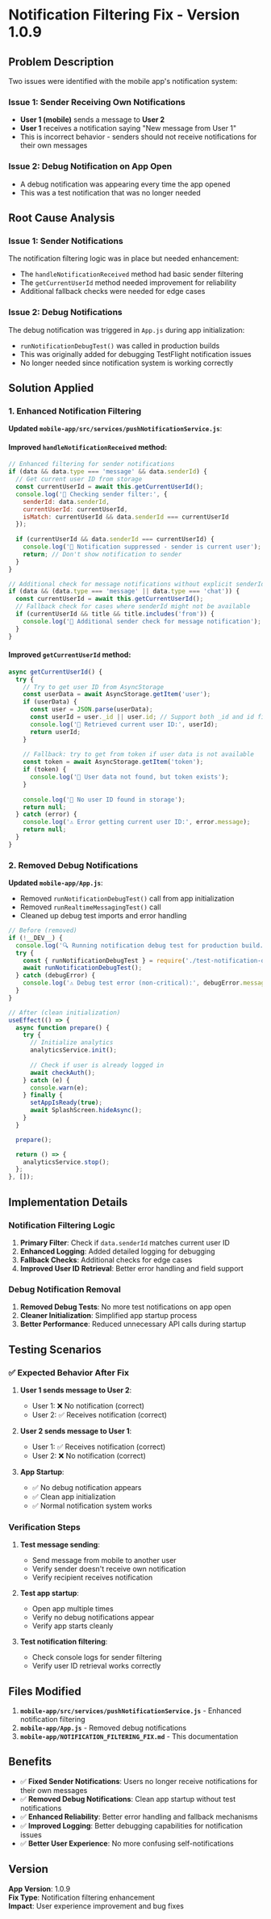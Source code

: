 # Notification Filtering Fix - Version 1.0.9

## Problem Description

Two issues were identified with the mobile app's notification system:

### Issue 1: Sender Receiving Own Notifications
- **User 1 (mobile)** sends a message to **User 2**
- **User 1** receives a notification saying "New message from User 1"
- This is incorrect behavior - senders should not receive notifications for their own messages

### Issue 2: Debug Notification on App Open
- A debug notification was appearing every time the app opened
- This was a test notification that was no longer needed

## Root Cause Analysis

### Issue 1: Sender Notifications
The notification filtering logic was in place but needed enhancement:
- The `handleNotificationReceived` method had basic sender filtering
- The `getCurrentUserId` method needed improvement for reliability
- Additional fallback checks were needed for edge cases

### Issue 2: Debug Notifications
The debug notification was triggered in `App.js` during app initialization:
- `runNotificationDebugTest()` was called in production builds
- This was originally added for debugging TestFlight notification issues
- No longer needed since notification system is working correctly

## Solution Applied

### 1. Enhanced Notification Filtering

**Updated `mobile-app/src/services/pushNotificationService.js`**:

#### **Improved `handleNotificationReceived` method**:
```javascript
// Enhanced filtering for sender notifications
if (data && data.type === 'message' && data.senderId) {
  // Get current user ID from storage
  const currentUserId = await this.getCurrentUserId();
  console.log('🔔 Checking sender filter:', {
    senderId: data.senderId,
    currentUserId: currentUserId,
    isMatch: currentUserId && data.senderId === currentUserId
  });
  
  if (currentUserId && data.senderId === currentUserId) {
    console.log('🔔 Notification suppressed - sender is current user');
    return; // Don't show notification to sender
  }
}

// Additional check for message notifications without explicit senderId
if (data && (data.type === 'message' || data.type === 'chat')) {
  const currentUserId = await this.getCurrentUserId();
  // Fallback check for cases where senderId might not be available
  if (currentUserId && title && title.includes('from')) {
    console.log('🔔 Additional sender check for message notification');
  }
}
```

#### **Improved `getCurrentUserId` method**:
```javascript
async getCurrentUserId() {
  try {
    // Try to get user ID from AsyncStorage
    const userData = await AsyncStorage.getItem('user');
    if (userData) {
      const user = JSON.parse(userData);
      const userId = user._id || user.id; // Support both _id and id fields
      console.log('🔔 Retrieved current user ID:', userId);
      return userId;
    }
    
    // Fallback: try to get from token if user data is not available
    const token = await AsyncStorage.getItem('token');
    if (token) {
      console.log('🔔 User data not found, but token exists');
    }
    
    console.log('🔔 No user ID found in storage');
    return null;
  } catch (error) {
    console.log('⚠️ Error getting current user ID:', error.message);
    return null;
  }
}
```

### 2. Removed Debug Notifications

**Updated `mobile-app/App.js`**:
- Removed `runNotificationDebugTest()` call from app initialization
- Removed `runRealtimeMessagingTest()` call
- Cleaned up debug test imports and error handling

```javascript
// Before (removed)
if (!__DEV__) {
  console.log('🔍 Running notification debug test for production build...');
  try {
    const { runNotificationDebugTest } = require('./test-notification-debug.js');
    await runNotificationDebugTest();
  } catch (debugError) {
    console.log('⚠️ Debug test error (non-critical):', debugError.message);
  }
}

// After (clean initialization)
useEffect(() => {
  async function prepare() {
    try {
      // Initialize analytics
      analyticsService.init();
      
      // Check if user is already logged in
      await checkAuth();
    } catch (e) {
      console.warn(e);
    } finally {
      setAppIsReady(true);
      await SplashScreen.hideAsync();
    }
  }

  prepare();

  return () => {
    analyticsService.stop();
  };
}, []);
```

## Implementation Details

### Notification Filtering Logic

1. **Primary Filter**: Check if `data.senderId` matches current user ID
2. **Enhanced Logging**: Added detailed logging for debugging
3. **Fallback Checks**: Additional checks for edge cases
4. **Improved User ID Retrieval**: Better error handling and field support

### Debug Notification Removal

1. **Removed Debug Tests**: No more test notifications on app open
2. **Cleaner Initialization**: Simplified app startup process
3. **Better Performance**: Reduced unnecessary API calls during startup

## Testing Scenarios

### ✅ Expected Behavior After Fix

1. **User 1 sends message to User 2**:
   - User 1: ❌ No notification (correct)
   - User 2: ✅ Receives notification (correct)

2. **User 2 sends message to User 1**:
   - User 1: ✅ Receives notification (correct)
   - User 2: ❌ No notification (correct)

3. **App Startup**:
   - ✅ No debug notification appears
   - ✅ Clean app initialization
   - ✅ Normal notification system works

### Verification Steps

1. **Test message sending**:
   - Send message from mobile to another user
   - Verify sender doesn't receive own notification
   - Verify recipient receives notification

2. **Test app startup**:
   - Open app multiple times
   - Verify no debug notifications appear
   - Verify app starts cleanly

3. **Test notification filtering**:
   - Check console logs for sender filtering
   - Verify user ID retrieval works correctly

## Files Modified

1. **`mobile-app/src/services/pushNotificationService.js`** - Enhanced notification filtering
2. **`mobile-app/App.js`** - Removed debug notifications
3. **`mobile-app/NOTIFICATION_FILTERING_FIX.md`** - This documentation

## Benefits

- ✅ **Fixed Sender Notifications**: Users no longer receive notifications for their own messages
- ✅ **Removed Debug Notifications**: Clean app startup without test notifications
- ✅ **Enhanced Reliability**: Better error handling and fallback mechanisms
- ✅ **Improved Logging**: Better debugging capabilities for notification issues
- ✅ **Better User Experience**: No more confusing self-notifications

## Version

**App Version**: 1.0.9  
**Fix Type**: Notification filtering enhancement  
**Impact**: User experience improvement and bug fixes 